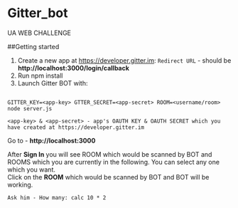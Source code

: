 # Gitter_bot
UA WEB CHALLENGE

##Getting started
1. Create a new app at https://developer.gitter.im: ```Redirect URL``` -  should be **http://localhost:3000/login/callback**<br/>
2. Run npm install<br/>
3. Launch Gitter BOT with:<br/>

```

GITTER_KEY=<app-key> GTTER_SECRET=<app-secret> ROOM=<username/room> node server.js

<app-key> & <app-secret> - app's OAUTH KEY & OAUTH SECRET which you have created at https://developer.gitter.im

```

Go to - **http://localhost:3000** <br/>

After **Sign In** you will see ROOM which would be scanned by BOT and ROOMS which you are currently in the following.
You can select any one which you want.<br/>
Click on the **ROOM** which would be scanned by BOT and BOT will be working.
```
Ask him - How many: calc 10 * 2
```

